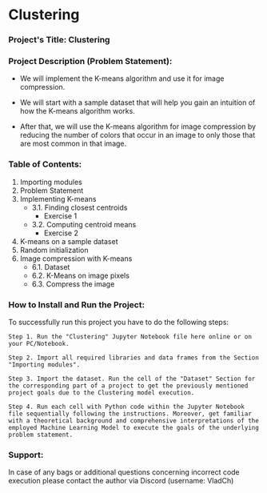 # Clustering

### Project's Title: Clustering


### Project Description (Problem Statement): 
- We will implement the K-means algorithm and use it for image compression.

- We will start with a sample dataset that will help you gain an intuition of how the K-means algorithm works.
- After that, we will use the K-means algorithm for image compression by reducing the number of colors that occur in an image to only those that are most common in that image.


### Table of Contents:
1. Importing modules
2. Problem Statement
3. Implementing K-means
    * 3.1. Finding closest centroids
      * Exercise 1 
    * 3.2. Computing centroid means
      * Exercise 2
4. K-means on a sample dataset
5. Random initialization
6. Image compression with K-means
    * 6.1. Dataset
    * 6.2. K-Means on image pixels
    * 6.3. Compress the image


### How to Install and Run the Project:

To successfully run this project you have to do the following steps:

	Step 1. Run the "Clustering" Jupyter Notebook file here online or on your PC/Notebook.

	Step 2. Import all required libraries and data frames from the Section "Importing modules".

	Step 3. Import the dataset. Run the cell of the "Dataset" Section for the corresponding part of a project to get the previously mentioned project goals due to the Clustering model execution.

	Step 4. Run each cell with Python code within the Jupyter Notebook file sequentially following the instructions. Moreover, get familiar with a theoretical background and comprehensive interpretations of the employed Machine Learning Model to execute the goals of the underlying problem statement.


### Support:

In case of any bags or additional questions concerning incorrect code execution please contact the author via Discord (username: VladCh)
